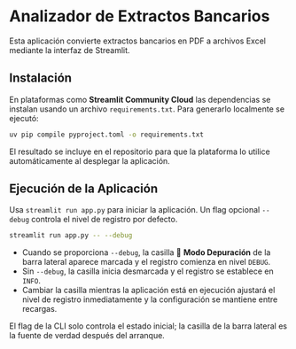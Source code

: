 # Analizador de Extractos Bancarios

Esta aplicación convierte extractos bancarios en PDF a archivos Excel mediante la interfaz de Streamlit.

## Instalación

En plataformas como **Streamlit Community Cloud** las dependencias se instalan usando un archivo `requirements.txt`.
Para generarlo localmente se ejecutó:

```bash
uv pip compile pyproject.toml -o requirements.txt
```

El resultado se incluye en el repositorio para que la plataforma lo utilice automáticamente al desplegar la aplicación.

## Ejecución de la Aplicación

Usa `streamlit run app.py` para iniciar la aplicación. Un flag opcional `--debug` controla el nivel de registro por defecto.

```bash
streamlit run app.py -- --debug
```

- Cuando se proporciona `--debug`, la casilla 🐞 **Modo Depuración** de la barra lateral aparece marcada y el registro comienza en nivel `DEBUG`.
- Sin `--debug`, la casilla inicia desmarcada y el registro se establece en `INFO`.
- Cambiar la casilla mientras la aplicación está en ejecución ajustará el nivel de registro inmediatamente y la configuración se mantiene entre recargas.

El flag de la CLI solo controla el estado inicial; la casilla de la barra lateral es la fuente de verdad después del arranque.

